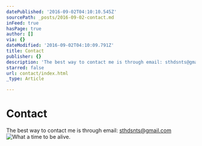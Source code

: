 ```yaml
---
datePublished: '2016-09-02T04:10:10.545Z'
sourcePath: _posts/2016-09-02-contact.md
inFeed: true
hasPage: true
author: []
via: {}
dateModified: '2016-09-02T04:10:09.791Z'
title: Contact
publisher: {}
description: 'The best way to contact me is through email: sthdsnts@gmail.com'
starred: false
url: contact/index.html
_type: Article

---
```

# Contact

The best way to contact me is through email: sthdsnts@gmail.com
![What a time to be alive.](https://the-grid-user-content.s3-us-west-2.amazonaws.com/de931b87-1161-4cf5-b7c8-0f9d0109d164.jpg)